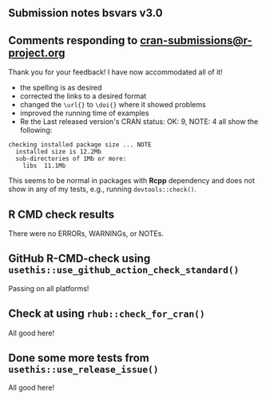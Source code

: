 ## Submission notes bsvars v3.0

## Comments responding to cran-submissions@r-project.org

Thank you for your feedback! I have now accommodated all of it!
- the spelling is as desired
- corrected the links to a desired format
- changed the `\url{}` to `\doi{}` where it showed problems
- improved the running time of examples
- Re the Last released version's CRAN status: OK: 9, NOTE: 4 all show the following:
```
checking installed package size ... NOTE
  installed size is 12.2Mb
  sub-directories of 1Mb or more:
    libs  11.1Mb
```
This seems to be normal in packages with **Rcpp** dependency and does not show in any of my tests, e.g., running `devtools::check()`.

## R CMD check results

There were no ERRORs, WARNINGs, or NOTEs.

## GitHub R-CMD-check using `usethis::use_github_action_check_standard()`

Passing on all platforms!

## Check at using `rhub::check_for_cran()`

All good here!

## Done some more tests from `usethis::use_release_issue()`

All good here!